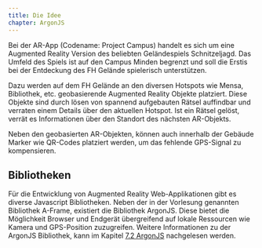 ```yaml
---
title: Die Idee
chapter: ArgonJS
---
```


Bei der AR-App (Codename: Project Campus) handelt es sich um eine Augmented Reality Version des beliebten Geländespiels Schnitzeljagd. Das Umfeld des Spiels ist auf den Campus Minden begrenzt und soll die Erstis bei der Entdeckung des FH Gelände spielerisch unterstützen. 

Dazu werden auf dem FH Gelände an den diversen Hotspots wie Mensa, Bibliothek, etc. geobasierende Augmented Reality Objekte platziert. Diese Objekte sind durch lösen von spannend aufgebauten Rätsel auffindbar und verraten einem Details über den aktuellen Hotspot.
Ist ein Rätsel gelöst, verrät es Informationen über den Standort des nächsten AR-Objekts.

Neben den geobasierten AR-Objekten, können auch innerhalb der Gebäude Marker wie QR-Codes platziert werden, um das fehlende GPS-Signal zu kompensieren.  

## Bibliotheken
Für die Entwicklung von Augmented Reality Web-Applikationen gibt es diverse Javascript Bibliotheken. Neben der in der Vorlesung genannten Bibliothek A-Frame, existiert die Bibliothek ArgonJS. Diese bietet die Möglichkeit Browser und Endgerät übergreifend auf lokale Ressourcen wie Kamera und GPS-Position zuzugreifen. Weitere Informationen zu der ArgonJS Bibliothek, kann im Kapitel [7.2 ArgonJS](#/7) nachgelesen werden. 